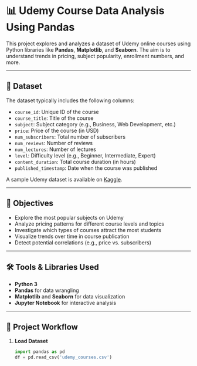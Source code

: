 # 📊 Udemy Course Data Analysis Using Pandas

This project explores and analyzes a dataset of Udemy online courses using Python libraries like **Pandas**, **Matplotlib**, and **Seaborn**. The aim is to understand trends in pricing, subject popularity, enrollment numbers, and more.

---

## 📁 Dataset

The dataset typically includes the following columns:

- `course_id`: Unique ID of the course
- `course_title`: Title of the course
- `subject`: Subject category (e.g., Business, Web Development, etc.)
- `price`: Price of the course (in USD)
- `num_subscribers`: Total number of subscribers
- `num_reviews`: Number of reviews
- `num_lectures`: Number of lectures
- `level`: Difficulty level (e.g., Beginner, Intermediate, Expert)
- `content_duration`: Total course duration (in hours)
- `published_timestamp`: Date when the course was published

A sample Udemy dataset is available on [Kaggle](https://www.kaggle.com).

---

## 🎯 Objectives

- Explore the most popular subjects on Udemy
- Analyze pricing patterns for different course levels and topics
- Investigate which types of courses attract the most students
- Visualize trends over time in course publication
- Detect potential correlations (e.g., price vs. subscribers)

---

## 🛠️ Tools & Libraries Used

- **Python 3**
- **Pandas** for data wrangling
- **Matplotlib** and **Seaborn** for data visualization
- **Jupyter Notebook** for interactive analysis

---

## 🧪 Project Workflow

1. **Load Dataset**
   ```python
   import pandas as pd
   df = pd.read_csv('udemy_courses.csv')
